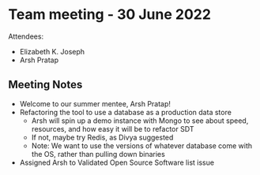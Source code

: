 # Team meeting - 30 June 2022

Attendees:
 - Elizabeth K. Joseph
 - Arsh Pratap

## Meeting Notes

 - Welcome to our summer mentee, Arsh Pratap!
 - Refactoring the tool to use a database as a production data store
   - Arsh will spin up a demo instance with Mongo to see about speed, resources, and how easy it will be to refactor SDT
   - If not, maybe try Redis, as Divya suggested
   - Note: We want to use the versions of whatever database come with the OS, rather than pulling down binaries
 - Assigned Arsh to Validated Open Source Software list issue
